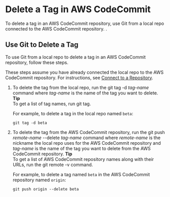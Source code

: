 # Delete a Tag in AWS CodeCommit<a name="how-to-delete-tag"></a>

To delete a tag in an AWS CodeCommit repository, use Git from a local repo connected to the AWS CodeCommit repository\. \.

## Use Git to Delete a Tag<a name="how-to-delete-tag-git"></a>

To use Git from a local repo to delete a tag in an AWS CodeCommit repository, follow these steps\.

These steps assume you have already connected the local repo to the AWS CodeCommit repository\. For instructions, see [Connect to a Repository](how-to-connect.md)\.

1. To delete the tag from the local repo, run the git tag \-d *tag\-name* command where *tag\-name* is the name of the tag you want to delete\.
**Tip**  
To get a list of tag names, run git tag\.

   For example, to delete a tag in the local repo named `beta`:

   ```
   git tag -d beta
   ```

1. To delete the tag from the AWS CodeCommit repository, run the git push *remote\-name* \-\-delete *tag\-name* command where *remote\-name* is the nickname the local repo uses for the AWS CodeCommit repository and *tag\-name* is the name of the tag you want to delete from the AWS CodeCommit repository\.
**Tip**  
To get a list of AWS CodeCommit repository names along with their URLs, run the git remote \-v command\.

   For example, to delete a tag named `beta` in the AWS CodeCommit repository named `origin`:

   ```
   git push origin --delete beta
   ```